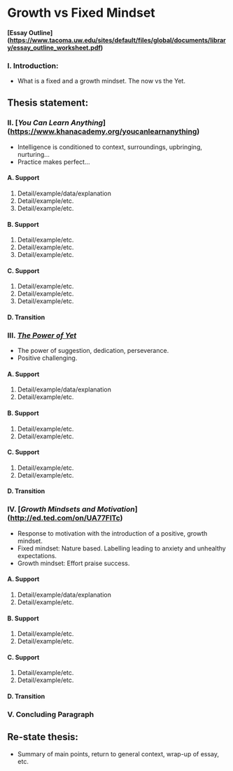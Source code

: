 # Growth vs Fixed Mindset
#### [Essay Outline] (https://www.tacoma.uw.edu/sites/default/files/global/documents/library/essay_outline_worksheet.pdf) 

### I. Introduction:
- What is a fixed and a growth mindset. The now vs the Yet. 

## Thesis statement:

### II. [*You Can Learn Anything*] (https://www.khanacademy.org/youcanlearnanything) 
  - Intelligence is conditioned to context, surroundings, upbringing, nurturing...
  - Practice makes perfect...

#### A. Support
1. Detail/example/data/explanation
2. Detail/example/etc.
3. Detail/example/etc.

#### B. Support
1. Detail/example/etc.
2. Detail/example/etc.
3. Detail/example/etc.

#### C. Support
1. Detail/example/etc.
2. Detail/example/etc.
3. Detail/example/etc.

#### D. Transition

### III. [*The Power of Yet*](https://www.ted.com/talks/carol_dweck_the_power_of_believing_that_you_can_improve)
  - The power of suggestion, dedication, perseverance. 
  - Positive challenging. 

#### A. Support
1. Detail/example/data/explanation
2. Detail/example/etc.

#### B. Support
1. Detail/example/etc.
2. Detail/example/etc.

#### C. Support
1. Detail/example/etc.
2. Detail/example/etc.

#### D. Transition

### IV. [*Growth Mindsets and Motivation*] (http://ed.ted.com/on/UA77FlTc)
  - Response to motivation with the introduction of a positive, growth mindset. 
  - Fixed mindset: Nature based. Labelling leading to anxiety and unhealthy expectations. 
  - Growth mindset: Effort praise success. 

#### A. Support
1. Detail/example/data/explanation
2. Detail/example/etc.

#### B. Support
1. Detail/example/etc.
2. Detail/example/etc.

#### C. Support
1. Detail/example/etc.
2. Detail/example/etc.

#### D. Transition

### V. Concluding Paragraph

## Re-state thesis:
- Summary of main points, return to general context, wrap-up of essay, etc.

